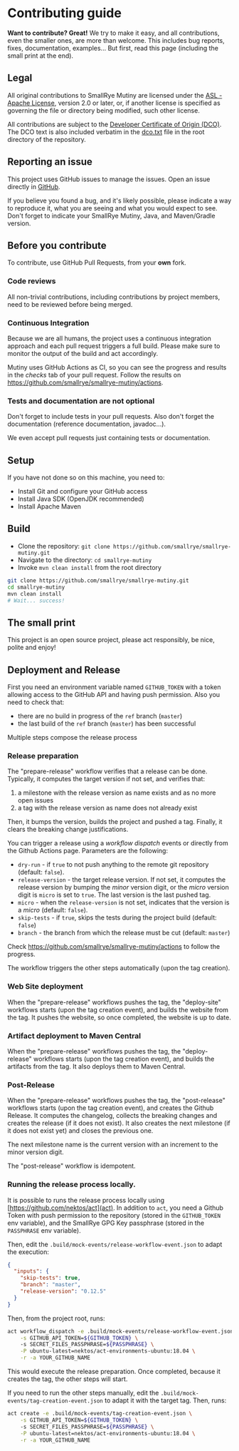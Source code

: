 # Contributing guide

**Want to contribute? Great!** 
We try to make it easy, and all contributions, even the smaller ones, are more than welcome.
This includes bug reports, fixes, documentation, examples... 
But first, read this page (including the small print at the end).

## Legal

All original contributions to SmallRye Mutiny are licensed under the
[ASL - Apache License](https://www.apache.org/licenses/LICENSE-2.0),
version 2.0 or later, or, if another license is specified as governing the file or directory being
modified, such other license.

All contributions are subject to the [Developer Certificate of Origin (DCO)](https://developercertificate.org/).
The DCO text is also included verbatim in the [dco.txt](dco.txt) file in the root directory of the repository.

## Reporting an issue

This project uses GitHub issues to manage the issues. 
Open an issue directly in [GitHub](https://github.com/smallrye/smallrye-mutiny/issues).

If you believe you found a bug, and it's likely possible, please indicate a way to reproduce it, what you are seeing and what you would expect to see.
Don't forget to indicate your SmallRye Mutiny, Java, and Maven/Gradle version. 

## Before you contribute

To contribute, use GitHub Pull Requests, from your **own** fork.

### Code reviews

All non-trivial contributions, including contributions by project members, need to be reviewed before being merged.

### Continuous Integration

Because we are all humans, the project uses a continuous integration approach and each pull request triggers a full build.
Please make sure to monitor the output of the build and act accordingly.

Mutiny uses GitHub Actions as CI, so you can see the progress and results in the _checks_ tab of your pull request.
Follow the results on https://github.com/smallrye/smallrye-mutiny/actions.

### Tests and documentation are not optional

Don't forget to include tests in your pull requests. 
Also don't forget the documentation (reference documentation, javadoc...).

We even accept pull requests just containing tests or documentation.

## Setup

If you have not done so on this machine, you need to:
 
* Install Git and configure your GitHub access
* Install Java SDK (OpenJDK recommended)
* Install Apache Maven

## Build

* Clone the repository: `git clone https://github.com/smallrye/smallrye-mutiny.git`
* Navigate to the directory: `cd smallrye-mutiny`
* Invoke `mvn clean install` from the root directory

```bash
git clone https://github.com/smallrye/smallrye-mutiny.git
cd smallrye-mutiny
mvn clean install
# Wait... success!
```

## The small print

This project is an open source project, please act responsibly, be nice, polite and enjoy!

## Deployment and Release

First you need an environment variable named `GITHUB_TOKEN` with a token allowing access to the GitHub API and having push permission.
Also you need to check that:

* there are no build in progress of the `ref` branch (`master`)
* the last build of the `ref` branch (`master`) has been successful

Multiple steps compose the release process

### Release preparation

The "prepare-release" workflow verifies that a release can be done. 
Typically, it computes the target version if not set, and verifies that:

1. a milestone with the release version as name exists and as no more open issues
2. a tag with the release version as name does not already exist

Then, it bumps the version, builds the project and pushed a tag.
Finally, it clears the breaking change justifications.

You can trigger a release using a _workflow dispatch_ events or directly from the Github Actions page.
Parameters are the following:

- `dry-run` - if `true` to not push anything to the remote git repository (default: `false`).
- `release-version` - the target release version. If not set, it computes the release version by bumping the _minor_ version digit, or the _micro_ version digit is `micro` is set to `true`.
The last version is the last pushed tag.
- `micro` - when the `release-version` is not set, indicates that the version is a _micro_ (default: `false`).
- `skip-tests` - if `true`, skips the tests during the project build (default: `false`)
- `branch` - the branch from which the release must be cut (default: `master`)

Check https://github.com/smallrye/smallrye-mutiny/actions to follow the progress.

The workflow triggers the other steps automatically (upon the tag creation).

### Web Site deployment

When the "prepare-release" workflows pushes the tag, the "deploy-site" workflows starts (upon the tag creation event), and builds the website from the tag.
It pushes the website, so once completed, the website is up to date.

### Artifact deployment to Maven Central

When the "prepare-release" workflows pushes the tag, the "deploy-release" workflows starts (upon the tag creation event), and builds the artifacts from the tag.
It also deploys them to Maven Central.

### Post-Release

When the "prepare-release" workflows pushes the tag, the "post-release" workflows starts (upon the tag creation event), and creates the Github Release.
It computes the changelog, collects the breaking changes and creates the release (if it does not exist).
It also creates the next milestone (if it does not exist yet) and closes the previous one.

The next milestone name is the current version with an increment to the minor version digit.

The "post-release" workflow is idempotent.

### Running the release process locally.

It is possible to runs the release process locally using [https://github.com/nektos/act](act).
In addition to `act`, you need a Github Token with push permission to the repository (stored in the `GITHUB_TOKEN` env variable), and the SmallRye GPG Key passphrase (stored in the `PASSPHRASE` env variable).

Then, edit the `.build/mock-events/release-workflow-event.json` to adapt the execution:

```json
{
  "inputs": {
    "skip-tests": true,
    "branch": "master",
    "release-version": "0.12.5"
  }
}
``` 

Then, from the project root, runs:

```bash
act workflow_dispatch -e .build/mock-events/release-workflow-event.json \
    -s GITHUB_API_TOKEN=${GITHUB_TOKEN} \ 
    -s SECRET_FILES_PASSPHRASE=${PASSPHRASE} \
    -P ubuntu-latest=nektos/act-environments-ubuntu:18.04 \
    -r -a YOUR_GITHUB_NAME
```
 
This would execute the release preparation. 
Once completed, because it creates the tag, the other steps will start.

If you need to run the other steps manually, edit the `.build/mock-events/tag-creation-event.json` to adapt it with the target tag.
Then, runs:

```bash
act create -e .build/mock-events/tag-creation-event.json \
    -s GITHUB_API_TOKEN=${GITHUB_TOKEN} \ 
    -s SECRET_FILES_PASSPHRASE=${PASSPHRASE} \
    -P ubuntu-latest=nektos/act-environments-ubuntu:18.04 \
    -r -a YOUR_GITHUB_NAME
```




